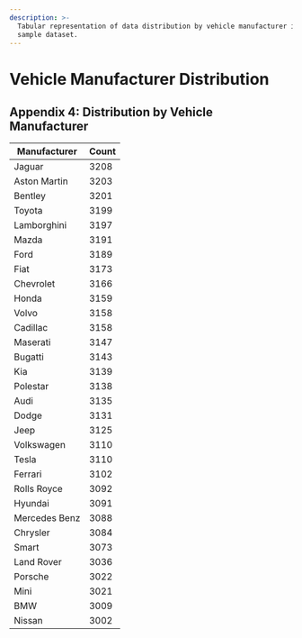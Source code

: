 ```yaml
---
description: >-
  Tabular representation of data distribution by vehicle manufacturer in the
  sample dataset.
---
```


# Vehicle Manufacturer Distribution

## Appendix 4: Distribution by Vehicle Manufacturer

| Manufacturer  | Count |
|---------------|-------|
| Jaguar        | 3208  |
| Aston Martin  | 3203  |
| Bentley       | 3201  |
| Toyota        | 3199  |
| Lamborghini   | 3197  |
| Mazda         | 3191  |
| Ford          | 3189  |
| Fiat          | 3173  |
| Chevrolet     | 3166  |
| Honda         | 3159  |
| Volvo         | 3158  |
| Cadillac      | 3158  |
| Maserati      | 3147  |
| Bugatti       | 3143  |
| Kia           | 3139  |
| Polestar      | 3138  |
| Audi          | 3135  |
| Dodge         | 3131  |
| Jeep          | 3125  |
| Volkswagen    | 3110  |
| Tesla         | 3110  |
| Ferrari       | 3102  |
| Rolls Royce   | 3092  |
| Hyundai       | 3091  |
| Mercedes Benz | 3088  |
| Chrysler      | 3084  |
| Smart         | 3073  |
| Land Rover    | 3036  |
| Porsche       | 3022  |
| Mini          | 3021  |
| BMW           | 3009  |
| Nissan        | 3002  |

